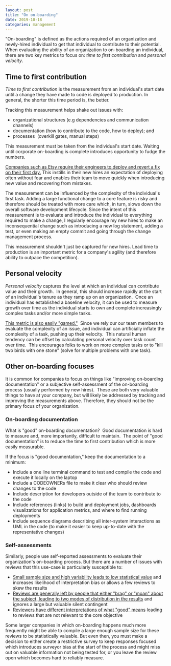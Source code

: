 ```yaml
---
layout: post
title: "On on-boarding"
date: 2019-10-18
categories: management
---
```


"On-boarding" is defined as the actions required of an organization and newly-hired individual to get that individual to contribute to their potential.  When evaluating the ability of an organization to on-boarding an individual, there are two key metrics to focus on: _time to first contribution_ and _personal velocity_.

## Time to first contribution

_Time to first contribution_ is the measurement from an individual's start date until a change they have made to code is deployed to production. In general, the shorter this time period is, the better. 

Tracking this measurement helps shake out issues with:

* organizational structures (e.g dependencies and communication channels)
* documentation (how to contribute to the code, how to deploy); and 
* processes  (overkill gates, manual steps)

This measurement must be taken from the individual's start date. Waiting until corporate on-boarding is complete introduces opportunity to fudge the numbers.

[Companies such as Etsy require their engineers to deploy and revert a fix on their first day.][etsy-day-one-deploy] This instills in their new hires an expectation of deploying often without fear and enables their team to move quickly when introducing new value and recovering from mistakes.

The measurement can be influenced by the complexity of the individual's first task. Adding a large functional change to a core feature is risky and therefore should be treated with more care which, in turn, slows down the overall software development lifecycle. Since the intent of this measurement is to evaluate and introduce the individual to everything required to make a change, I regularly encourage my new hires to make an inconsequential change such as introducing a new log statement, adding a test, or even making an empty commit and going through the change management process.

This measurement shouldn't just be captured for new hires. Lead time to production is an important metric for a company's agility (and therefore ability to outpace the competition).

## Personal velocity
_Personal velocity_ captures the level at which an individual can contribute value and their growth.  In general, this should increase rapidly at the start of an individual's tenure as they ramp up on an organization.  Once an individual has established a baseline velocity, it can be used to measure growth over time as the individual starts to own and complete increasingly complex tasks and/or more simple tasks.  

[This metric is also easily "gamed."][goodharts-law]  Since we rely our our team members to evaluate the complexity of an issue, and individual can artificially inflate the complexity of a task, pushing up their velocity.  This natural human tendency can be offset by calculating personal velocity over task count over time.  This encourages folks to work on more complex tasks or to "kill two birds with one stone" (solve for multiple problems with one task).

## Other on-boarding focuses
It is common for companies to focus on things like "improving on-boarding documentation" or a subjective self-assessment of the on-boarding process (usually performed by new hires).  These are both very valuable things to have at your company, but will likely be addressed by tracking and improving the measurements above.  Therefore, they should not be the primary focus of your organization.

### On-boarding documentation
What is "good" on-boarding documentation?  Good documentation is hard to measure and, more importantly, difficult to maintain.  The point of "good documentation" is to reduce the time to first contribution which is more easily measurable.  

If the focus is "good documentation," keep the documentation to a minimum:

* Include a one line terminal command to test and compile the code and execute it locally on the laptop
* Include a CODEOWNERs file to make it clear who should review changes to the code
* Include description for developers outside of the team to contribute to the code
* Include references (links) to build and deployment jobs, dashboards visualizations for application metrics, and where to find running deployments
* Include sequence diagrams describing all inter-system interactions as UML in the code (to make it easier to keep up-to-date with the representative changes)

### Self-assessments
Similarly, people use self-reported assessments to evaluate their organization's on-boarding process.  But there are a number of issues with reviews that this use-case is particularly susceptible to:

* [Small sample size and high variability leads to low statistical value][amazon-review-data] and increases likelihood of interpretation bias or allows a few reviews to skew the results
* [Reviews are generally left by people that either "brag" or "moan" about the subject, leading to two modes of distribution in the results][two-mode-reviews] and ignores a large but valuable silent contingent
* [Reviewers have different interpretations of what "good" means][xkcd-937] leading to reviews that are not relevant to the core objective

Some larger companies in which on-boarding happens much more frequently might be able to compile a large enough sample size for these reviews to be statistically valuable.  But even then, you must make a decision to either create a restrictive survey to keep responses focused which introduces surveyor bias at the start of the process and might miss out on valuable information not being tested for, or you leave the review open which becomes hard to reliably measure.

[goodharts-law]: https://en.wikipedia.org/wiki/Goodhart%27s_law
[etsy-day-one-deploy]: https://codeascraft.com/2012/03/13/making-it-virtually-easy-to-deploy-on-day-one/ 
[amazon-review-data]: http://jmcauley.ucsd.edu/data/amazon/ 
[two-mode-reviews]: https://dl.acm.org/citation.cfm?doid=1134707.1134743
[xkcd-937]: https://xkcd.com/937/ 
